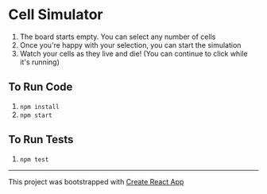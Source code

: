 # Cell Simulator

1. The board starts empty. You can select any number of cells
2. Once you're happy with your selection, you can start the simulation
3. Watch your cells as they live and die! (You can continue to click while it's running)

## To Run Code
1. `npm install`
2. `npm start`

## To Run Tests
1. `npm test`

---------------------------------------------------------

This project was bootstrapped with [Create React App](https://github.com/facebook/create-react-app)

